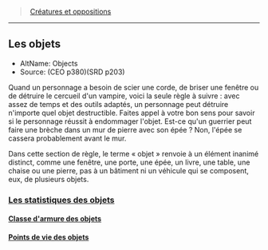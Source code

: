 ﻿---
!Items
Name: Les objets
AltName: 'Objects '
Source: (CEO p380)(SRD p203)
Id: objects_hd.md#les-objets
RootId: objects_hd.md
ParentLink: index.md
ParentName: Créatures et oppositions
NameLevel: 2
Attributes: {}
AttributesDictionary: >+
  {}

---
>  [Créatures et oppositions](index.md)

---


## Les objets

- AltName: Objects 
- Source: (CEO p380)(SRD p203)

Quand un personnage a besoin de scier une corde, de briser une fenêtre ou de détruire le cercueil d'un vampire, voici la seule règle à suivre : avec assez de temps et des outils adaptés, un personnage peut détruire n'importe quel objet destructible. Faites appel à votre bon sens pour savoir si le personnage réussit à endommager l'objet. Est-ce qu'un guerrier peut faire une brèche dans un mur de pierre avec son épée ? Non, l'épée se cassera probablement avant le mur.

Dans cette section de règle, le terme « objet » renvoie à un élément inanimé distinct, comme une fenêtre, une porte, une épée, un livre, une table, une chaise ou une pierre, pas à un bâtiment ni un véhicule qui se composent, eux, de plusieurs objets.



### [Les statistiques des objets](hd_objects_les_statistiques_des_objets.md)



#### [Classe d'armure des objets](hd_objects_classe_darmure_des_objets.md)



#### [Points de vie des objets](hd_objects_points_de_vie_des_objets.md)

